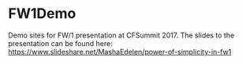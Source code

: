 # FW1Demo
Demo sites for FW/1 presentation at CFSummit 2017. 
The slides to the presentation can be found here: https://www.slideshare.net/MashaEdelen/power-of-simplicity-in-fw1
